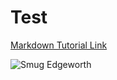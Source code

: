 # Test

[Markdown Tutorial Link](https://docs.github.com/en/get-started/writing-on-github/getting-started-with-writing-and-formatting-on-github/basic-writing-and-formatting-syntax)

![Smug Edgeworth](https://static.wikia.nocookie.net/sexypedia/images/a/ad/AA1_Edgeworth_Smug.webp/revision/latest?cb=20220204034019)

